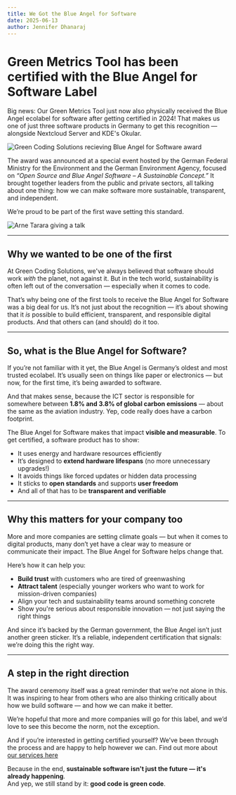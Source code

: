 ```yaml
---
title: We Got the Blue Angel for Software 
date: 2025-06-13
author: Jennifer Dhanaraj
---
```


# Green Metrics Tool has been certified with the Blue Angel for Software Label

Big news: Our Green Metrics Tool just now also physically received the Blue Angel ecolabel for software after getting certified in 2024! 
That makes us one of just three software products in Germany to get this recognition — alongside Nextcloud Server and KDE's Okular.

<img class="ui large floated right rounded bordered image" src="/img/blog/csm_250611_green_it_fachtagung_lp_1200_55393f48f2.jpg" alt="Green Coding Solutions recieving Blue Angel for Software award" loading="lazy">

The award was announced at a special event hosted by the German Federal Ministry for the Environment and the German Environment Agency, focused on _“Open Source and Blue Angel Software – A Sustainable Concept.”_ It brought together leaders from the public and private sectors, all talking about one thing: how we can make software more sustainable, transparent, and independent.

We’re proud to be part of the first wave setting this standard.

<img class="ui large floated right rounded bordered image" src="/img/blog/arne-stage-bmukn.webp" alt="Arne Tarara giving a talk" loading="lazy">

---

## Why we wanted to be one of the first

At Green Coding Solutions, we've always believed that software should work *with* the planet, not against it. But in the tech world, sustainability is often left out of the conversation — especially when it comes to code.

That’s why being one of the first tools to receive the Blue Angel for Software was a big deal for us. It’s not just about the recognition — it’s about showing that it *is* possible to build efficient, transparent, and responsible digital products. And that others can (and should) do it too.

---

## So, what is the Blue Angel for Software?

If you’re not familiar with it yet, the Blue Angel is Germany’s oldest and most trusted ecolabel. It’s usually seen on things like paper or electronics — but now, for the first time, it’s being awarded to software.

And that makes sense, because the ICT sector is responsible for somewhere between **1.8% and 3.8% of global carbon emissions** — about the same as the aviation industry. Yep, code really does have a carbon footprint.

The Blue Angel for Software makes that impact **visible and measurable**. To get certified, a software product has to show:

- It uses energy and hardware resources efficiently  
- It’s designed to **extend hardware lifespans** (no more unnecessary upgrades!)  
- It avoids things like forced updates or hidden data processing  
- It sticks to **open standards** and supports **user freedom**  
- And all of that has to be **transparent and verifiable**

---

## Why this matters for your company too ##

More and more companies are setting climate goals — but when it comes to digital products, many don’t yet have a clear way to measure or communicate their impact. The Blue Angel for Software helps change that.

Here’s how it can help you:

- **Build trust** with customers who are tired of greenwashing  
- **Attract talent** (especially younger workers who want to work for mission-driven companies)  
- Align your tech and sustainability teams around something concrete  
- Show you're serious about responsible innovation — not just saying the right things  

And since it’s backed by the German government, the Blue Angel isn’t just another green sticker. It’s a reliable, independent certification that signals: we’re doing this the right way.

---

## A step in the right direction ##

The award ceremony itself was a great reminder that we’re not alone in this. It was inspiring to hear from others who are also thinking critically about how we build software — and how we can make it better.

We’re hopeful that more and more companies will go for this label, and we’d love to see this become the norm, not the exception.

And if you’re interested in getting certified yourself? We’ve been through the process and are happy to help however we can. Find out more about [our services here](/services/blauer-engel/)


Because in the end, **sustainable software isn't just the future — it's already happening**.  
And yep, we still stand by it: **good code is green code**.


